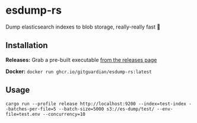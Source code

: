 # esdump-rs

Dump elasticsearch indexes to blob storage, really-really fast :rocket:

## Installation

**Releases:** Grab a pre-built executable [from the releases page](https://github.com/GitGuardian/esdump-rs/releases)

**Docker:** `docker run ghcr.io/gitguardian/esdump-rs:latest`

## Usage

```shell
cargo run --profile release http://localhost:9200 --index=test-index --batches-per-file=5 --batch-size=5000 s3://es-dump/test/ --env-file=test.env --concurrency=10
```
